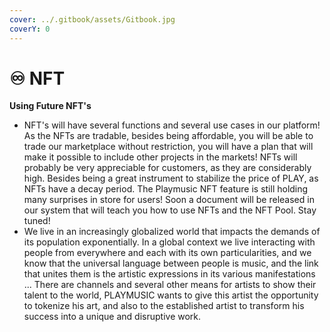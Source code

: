 ```yaml
---
cover: ../.gitbook/assets/Gitbook.jpg
coverY: 0
---
```


# ♾ NFT

**Using Future NFT's**

* NFT's will have several functions and several use cases in our platform! As the NFTs are tradable, besides being affordable, you will be able to trade our marketplace without restriction, you will have a plan that will make it possible to include other projects in the markets! NFTs will probably be very appreciable for customers, as they are considerably high. Besides being a great instrument to stabilize the price of PLAY, as NFTs have a decay period. The Playmusic NFT feature is still holding many surprises in store for users! Soon a document will be released in our system that will teach you how to use NFTs and the NFT Pool. Stay tuned!
* We live in an increasingly globalized world that impacts the demands of its population exponentially. In a global context we live interacting with people from everywhere and each with its own particularities, and we know that the universal language between people is music, and the link that unites them is the artistic expressions in its various manifestations ... There are channels and several other means for artists to show their talent to the world, PLAYMUSIC wants to give this artist the opportunity to tokenize his art, and also to the established artist to transform his success into a unique and disruptive work.



